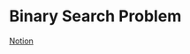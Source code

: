 # Binary Search Problem

[Notion](https://jnaimxiii.notion.site/Binary-Search-Problem-f2cc6896c9de4db982e7f104435252c1)
